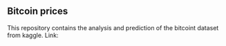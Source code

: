 ## Bitcoin prices
This repository contains the analysis and prediction of the bitcoint dataset from kaggle. Link: 
